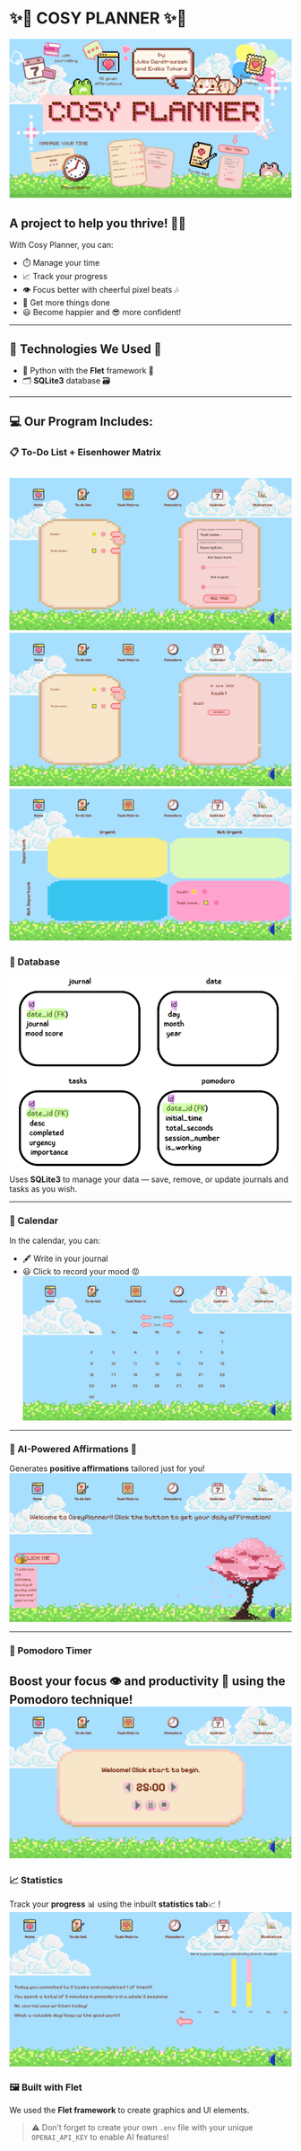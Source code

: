 # ✨🎀 COSY PLANNER ✨🎀  
![cosy_planner](./readme_images/cosy_planner.png)

## A project to help you thrive! 🌱🧠  
With Cosy Planner, you can:  
* ⏱️ Manage your time  
* 📈 Track your progress  
* 👁️ Focus better with cheerful pixel beats 🎶  
* 📠 Get more things done  
* 😃 Become happier and 😎 more confident!

---

## 🧰 Technologies We Used 🤖  
* 🐍 Python with the **Flet** framework 🪈  
* 🗂️ **SQLite3** database 🗃️

---

## 💻 Our Program Includes:

### 📋 To-Do List + Eisenhower Matrix  
![task](./readme_images/task.png)  
![task_display](./readme_images/display_task.png)
![eisenhower](./readme_images/eisenhower_matrix.png)
---

### 🧮 Database  
![database](./readme_images/database.png)  
Uses **SQLite3** to manage your data — save, remove, or update journals and tasks as you wish.

---

### 📅 Calendar  
In the calendar, you can:  
* 🖋️ Write in your journal  
* 😃 Click to record your mood 😡  
![calendar](./readme_images/calendar.png)

---

### 🧠 AI-Powered Affirmations 🤖  
Generates **positive affirmations** tailored just for you!
![affirmations](./readme_images/affirmations.png)

---

### 🍅 Pomodoro Timer  
Boost your **focus** 👁️ and **productivity** 🧠 using the Pomodoro technique!
![pomodoro](./readme_images/pomodoro.png)
---

### 📈 Statistics 
Track your **progress** 📊 using the inbuilt **statistics tab**📈 !
![statisctics](./readme_images/statistics.png)

### 🖼️ Built with Flet  
We used the **Flet framework** to create graphics and UI elements.  

> ⚠️ Don’t forget to create your own `.env` file with your unique `OPENAI_API_KEY` to enable AI features!
